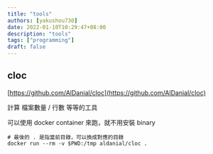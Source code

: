 ```yaml
---
title: "tools"
authors: [yakushou730]
date: 2022-01-10T10:29:47+08:00
description: "tools"
tags: ["programming"]
draft: false
---
```


## cloc

[https://github.com/AlDanial/cloc](https://github.com/AlDanial/cloc)

計算 檔案數量 / 行數 等等的工具 

可以使用 docker container 來跑，就不用安裝 binary

```shell
# 最後的 . 是指當前目錄，可以換成對應的目錄
docker run --rm -v $PWD:/tmp aldanial/cloc .
```
